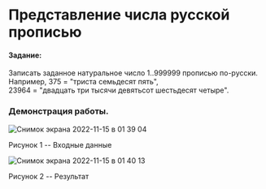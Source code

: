 # Представление числа русской прописью
#### Задание:  
  
Записать заданное натуральное число 1..999999 прописью по-русски.  
Например, 375 = "триста семьдесят пять",  
23964 = "двадцать три тысячи девятьсот шестьдесят четыре". 
  
### Демонстрация работы. 


![Снимок экрана 2022-11-15 в 01 39 04](https://user-images.githubusercontent.com/107755206/201783014-faa2fefa-d9b1-4b8b-a916-78606bdfaac7.png)  

Рисунок 1 -- Входные данные


![Снимок экрана 2022-11-15 в 01 40 13](https://user-images.githubusercontent.com/107755206/201783142-bb79d349-9afc-4133-a137-075685ff5bba.png)  

Рисунок 2 -- Результат
